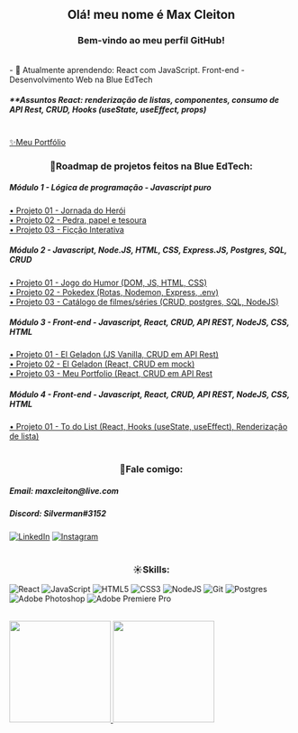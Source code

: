 <h2 align="center">Olá! meu nome é Max Cleiton</h2>
<h3 align="center">Bem-vindo ao meu perfil GitHub!</h3>

<br>
- 🌱 Atualmente aprendendo: React com JavaScript. Front-end - Desenvolvimento Web na Blue EdTech
<br>
<h5>**Assuntos React: renderização de listas, componentes, consumo de API Rest, CRUD, Hooks (useState, useEffect, props)</h5>
<br>
<a href="https://maxxcleiton.github.io/MaxCleitonPortfolio">✨Meu Portfólio</a>
<br>

<h3 align="center">🚀Roadmap de projetos feitos na Blue EdTech:</h4>

<h5>Módulo 1 - Lógica de programação - Javascript puro</h5>
<a href="https://t.ly/NY_K" target="_blank">• Projeto 01 - Jornada do Herói</a>  <br>
<a href="https://t.ly/HFiU" target="_blank">• Projeto 02 - Pedra, papel e tesoura</a>  <br>
<a href="https://t.ly/_IRf" target="_blank">• Projeto 03 - Ficção Interativa</a>  <br>

<h5>Módulo 2 - Javascript, Node.JS, HTML, CSS, Express.JS, Postgres, SQL, CRUD</h5>
<a href="https://t.ly/Hoah" target="_blank">• Projeto 01 - Jogo do Humor (DOM, JS, HTML, CSS)</a>  <br>
<a href="https://t.ly/W1QE" target="_blank">• Projeto 02 - Pokedex (Rotas, Nodemon, Express, .env) </a>  <br>
<a href="https://t.ly/aLFY" target="_blank">• Projeto 03 - Catálogo de filmes/séries (CRUD, postgres, SQL, NodeJS)</a>  <br>

<h5>Módulo 3 - Front-end - Javascript, React, CRUD, API REST, NodeJS, CSS, HTML</h5>
<a href="https://t.ly/2kno" target="_blank">• Projeto 01 - El Geladon (JS Vanilla, CRUD em API Rest)</a>  <br>
<a href="https://t.ly/UfRQ" target="_blank">• Projeto 02 - El Geladon (React, CRUD em mock)</a>  <br>
<a href="https://t.ly/FCdu" target="_blank">• Projeto 03 - Meu Portfolio (React, CRUD em API Rest</a>  <br>

<h5>Módulo 4 - Front-end - Javascript, React, CRUD, API REST, NodeJS, CSS, HTML</h5>
<a href="https://t.ly/dgug" target="_blank">• Projeto 01 - To do List (React, Hooks (useState, useEffect), Renderização de lista)</a>
<br>
<br>

<!-- <h5>----------------------------------------------</h5> -->
<h3 align="center">📱Fale comigo:</h3>
<h5>Email: maxcleiton@live.com</h5>
<h5>Discord: Silverman#3152</h5>

<!-- [Linkedin](https://www.linkedin.com/in/maxcleiton)
[Instagram](https://www.instagram.com/maxcleitonn) -->

<a href="https://www.linkedin.com/in/maxcleiton/" target="_blank">![LinkedIn](https://img.shields.io/badge/linkedin-%230077B5.svg?style=for-the-badge&logo=linkedin&logoColor=white)</a>
<a href="https://www.instagram.com/maxcleitonn" target="_blank">![Instagram](https://img.shields.io/badge/Instagram-%23E4405F.svg?style=for-the-badge&logo=Instagram&logoColor=white)</a>
<br>
<br>

<h3 align="center">☀Skills:</h3>

![React](https://img.shields.io/badge/react-%2320232a.svg?style=for-the-badge&logo=react&logoColor=%2361DAFB)
![JavaScript](https://img.shields.io/badge/javascript-%23323330.svg?style=for-the-badge&logo=javascript&logoColor=%23F7DF1E)
![HTML5](https://img.shields.io/badge/html5-%23E34F26.svg?style=for-the-badge&logo=html5&logoColor=white)
![CSS3](https://img.shields.io/badge/css3-%231572B6.svg?style=for-the-badge&logo=css3&logoColor=white)
![NodeJS](https://img.shields.io/badge/node.js-6DA55F?style=for-the-badge&logo=node.js&logoColor=white)
![Git](https://img.shields.io/badge/git-%23F05033.svg?style=for-the-badge&logo=git&logoColor=white)
![Postgres](https://img.shields.io/badge/postgres-%23316192.svg?style=for-the-badge&logo=postgresql&logoColor=white) 
![Adobe Photoshop](https://img.shields.io/badge/adobe%20photoshop-%2331A8FF.svg?style=for-the-badge&logo=adobe%20photoshop&logoColor=white)
![Adobe Premiere Pro](https://img.shields.io/badge/Adobe%20Premiere%20Pro-9999FF.svg?style=for-the-badge&logo=Adobe%20Premiere%20Pro&logoColor=white)

<br>

<div>
  <a href="https://github.com/maxxcleiton">
  <img height="180em" src="https://github-readme-stats.vercel.app/api/top-langs/?username=maxxcleiton&layout=compact&langs_count=7&theme=dracula"/>
  <img height="180em" src="https://github-readme-stats.vercel.app/api?username=maxxcleiton&show_icons=true&theme=dracula&include_all_commits=true&count_private=true"/>
</div>
  
<!-- - 📫 Meu email **maxcleiton@live.com** -->

<!-- <h3 align="left">Conecte-se comigo!</h3>
<p align="left">
<a href="https://linkedin.com/in//maxcleiton" target="blank"><img align="center" src="https://raw.githubusercontent.com/rahuldkjain/github-profile-readme-generator/master/src/images/icons/Social/linked-in-alt.svg" alt="/maxcleiton" height="30" width="40" /></a>
<a href="https://instagram.com//maxcleitonn" target="blank"><img align="center" src="https://raw.githubusercontent.com/rahuldkjain/github-profile-readme-generator/master/src/images/icons/Social/instagram.svg" alt="/maxcleitonn" height="30" width="40" /></a>
<a href="https://discord.gg/Silverman#3152" target="blank"><img align="center" src="https://raw.githubusercontent.com/rahuldkjain/github-profile-readme-generator/master/src/images/icons/Social/discord.svg" alt="Silverman#3152" height="30" width="40" /></a>
</p> -->


<!-- <br>
<div>
  <a href="https://github.com/maxxcleiton">
  <img height="180em" src="https://github-readme-stats.vercel.app/api/top-langs/?username=maxxcleiton&layout=compact&langs_count=7&theme=dracula"/>
  <img height="180em" src="https://github-readme-stats.vercel.app/api?username=maxxcleiton&show_icons=true&theme=dracula&include_all_commits=true&count_private=true"/>
</div> -->
